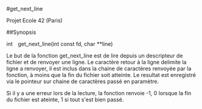 #get_next_line
  
Projet Ecole 42 (Paris)
  
##Synopsis

int&emsp;get_next_line(int const fd, char **line)  

Le but de la fonction get_next_line est de lire depuis un descripteur de fichier et de renvoyer une ligne. Le caractère retour à la ligne delimite la ligne a renvoyer, il est inclus dans la chaine de caractères renvoyée par la fonction, à moins que la fin du fichier soit atteinte. Le resultat est enregistré via le pointeur sur chaine de caractères passé en paramètre.

Si il y a une erreur lors de la lecture, la fonction renvoie -1, 0 lorsque la fin du fichier est ateinte, 1 si tout s'est bien passé.
